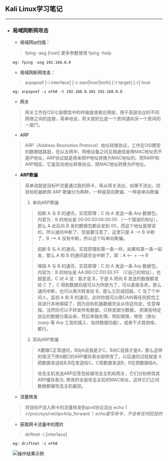 ## Kali Linux学习笔记
---

* ### 局域网断网攻击

    * 局域网ip扫描：
    > fping -asg [host]
    更多参数使用 fping -help
    ```shell
    eg: fping -asg 192.168.0.0
    ```
    
    * 局域网断网攻击：
    > arpspoof [-i interface] [-c own|host|both] [-t target] [-r] host
    ```shell
    eg: arpspoof -i eth0 -t 192.168.0.101 192.168.0.0
    ```
    * 网关
    > 网关工作在OSI七层模型中的传输层或者应用层，用于高层协议的不同网络之间的连接，简单地说，网关就好比是一个房间通向另一个房间的一扇门。
    
    * ARP
    > ARP（Address Resolution Protocol）地址转换协议，工作在OSI模型的数据链路层，在以太网中，网络设备之间互相通信是用MAC地址而不是IP地址，ARP协议就是用来把IP地址转换为MAC地址的。而RARP和ARP相反，它是反向地址转换协议，把MAC地址转换为IP地址。
    
    * **ARP欺骗**
    > 简单说就是目标IP流量通过我的网卡，再从网关流出，如果不流出，则目标机器断网
    ARP 欺骗分为两种，一种是双向欺骗，一种是单向欺骗
    > 1. 单向ARP欺骗
    >> 掐断 A 与 B 的通讯，实现原理：C 向 A 发送一条 Arp 数据包，内容为：B 的地址是 00:00:00:00:00:00 （一个错误的地址），那么 A 此后向 B 发的数据包都会发到 00，而这个地址是错误的，所以通讯中断了，但是要注意了，这里只是 A –> B 中断了，B –> A 没有中断，所以这个叫单向欺骗。
    >>
    >>掐断 B 与 A 的通讯，实现原理和第一条一样，如果和第一条一起发，那么 A 和 B 的通讯就完全中断了，即：A <– × –> B
    >>
    >>嗅探 A 与 B 的通讯，实现原理：C 向 A 发送一条 Arp 数据包，内容为：B 的地址是 AA:BB:CC:DD:EE:FF （C自己的地址），也就是说，C 对 A 说：我才是 B，于是 A 把向 B 发送的数据都发给 C 了，C 得到数据后就可以为所欲为了，可以直接丢弃，那么通讯中断，也可以再次转发给 B，那么又形成回路，C 当了个中间人，监视 A 和 B 的通讯，此时你就可以用CAIN等任何抓包工具进行本地嗅探了，因为目标机器数据完全从你这你走，任意嗅探。当然你可以不转发所有数据，只转发部分数据， 把某些特定协议的数据分离出来，然后单独处理，例如替换、修改（类似 zxarp 等 Arp 工具的插入、劫持数据功能），或者干点其他啥，都行。
    >
    > 2. 双向ARP欺骗
    >> A要跟C正常通讯，B向A说我是才C。B向C说我才是A，那么这样的情况下把A跟C的ARP缓存表全部修改了。以后通讯过程就是 A把数据发送给B,B在发送给C，C把数据发送B，B在把数据给A。
    >>
    >> 攻击主机发送ARP应答包给被攻击主机和网关，它们分别修改其ARP缓存表为, 修改的全是攻击主机的MAC地址，这样它们之间数据都被攻击主机截获。
    
    * 流量转发
    > 将目标IP流入网卡的流量转发到ipv4协议流出
    > echo 1 >/proc/sys/net/ipv4/ip_forward
    > ！*echo是写命令，不会有任何回显的*
    
    * 获取网卡流量中的图片
    > driftnet -i [interface]
    ```shell
    eg: driftnet -i eth0
    ```
    ![操作结果示例][arp_eg]


  [arp_eg]: https://raw.githubusercontent.com/303snowing/303snowing.github.io/master/images/1507053684582.jpg